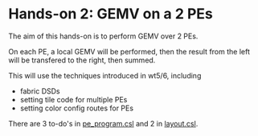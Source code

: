 # Hands-on 2: GEMV on a 2 PEs

The aim of this hands-on is to perform GEMV over 2 PEs.

On each PE, a local GEMV will be performed, then the result from the left will be transfered to the right, then summed.

This will use the techniques introduced in wt5/6, including

* fabric DSDs
* setting tile code for multiple PEs
* setting color config routes for PEs

There are 3 to-do's in [pe_program.csl](pe_program.csl) and 2 in [layout.csl](layout.csl).